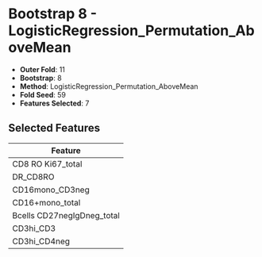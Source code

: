 # Bootstrap 8 - LogisticRegression_Permutation_AboveMean

- **Outer Fold**: 11
- **Bootstrap**: 8
- **Method**: LogisticRegression_Permutation_AboveMean
- **Fold Seed**: 59
- **Features Selected**: 7

## Selected Features

| Feature |
|---------|
| CD8 RO Ki67_total |
| DR_CD8RO |
| CD16mono_CD3neg |
| CD16+mono_total |
| Bcells CD27negIgDneg_total |
| CD3hi_CD3 |
| CD3hi_CD4neg |
